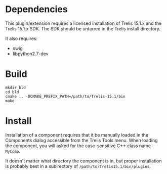 Dependencies
=============

This plugin/extension requires a licensed installation of Trelis 15.1.x and
the Trelis 15.1.x SDK.  The SDK should be untarred in the Trelis install
directory.

It also requires:
* swig
* libpython2.7-dev

Build
======

```
mkdir bld
cd bld
cmake .. -DCMAKE_PREFIX_PATH=/path/to/Trelis-15.1/bin
make
```

Install
=======

Installation of a component requires that it be manually loaded in the Components dialog accessible from the Trelis Tools menu.  When loading the component, you will asked for the case-sensitive C++ class name `MyComp`.

It doesn't matter what directory the component is in, but proper installation is probably best in a subirectory of `/path/to/Trelis15.1/bin/plugins`.


